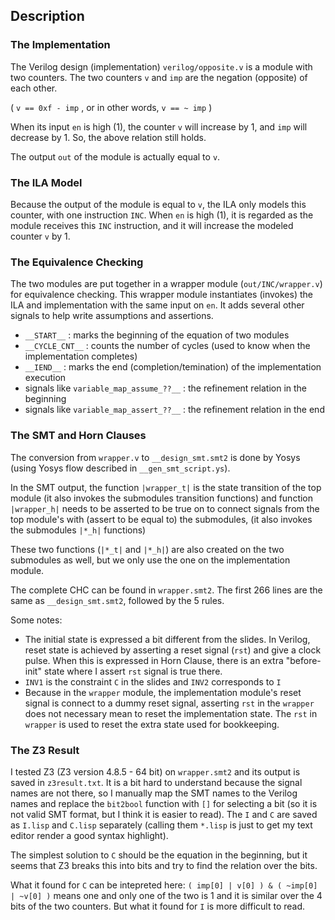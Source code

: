 ## Description ##

### The Implementation ###

The Verilog design (implementation) `verilog/opposite.v` is a module with two counters. 
The two counters `v` and `imp` are the negation (opposite) of each other.

( `v == 0xf - imp` , or in other words, `v == ~ imp` )

When its input `en` is high (1), the counter `v` will increase by 1,
and `imp` will decrease by 1.  So, the above relation still holds.

The output `out` of the module is actually equal to `v`.


### The ILA Model ###

Because the output of the module is equal to `v`, the ILA only models this 
counter, with one instruction `INC`. When `en` is high (1), it is regarded
as the module receives this `INC` instruction, and it will increase the modeled
counter `v` by 1.

### The Equivalence Checking ###

The two modules are put together in a wrapper module (`out/INC/wrapper.v`)
for equivalence checking. This wrapper module instantiates (invokes) the
ILA and implementation with the same input on `en`. It adds several other signals
to help write assumptions and assertions.


  * `__START__` : marks the beginning of the equation of two modules
  * `__CYCLE_CNT__` : counts the number of cycles (used to know when the implementation completes)
  * `__IEND__` : marks the end (completion/temination) of the implementation execution
  * signals like `variable_map_assume_??__` : the refinement relation in the beginning
  * signals like `variable_map_assert_??__` : the refinement relation in the end
  
### The SMT and Horn Clauses ### 

The conversion from `wrapper.v` to `__design_smt.smt2` is done by Yosys (using Yosys flow described in `__gen_smt_script.ys`). 

In the SMT output, the function `|wrapper_t|` is the state transition of the top module (it also invokes the submodules transition functions) and function `|wrapper_h|` needs to be asserted to be true on to connect signals from the top module's with (assert to be equal to) the submodules, (it also invokes the submodules `|*_h|` functions)

These two functions (`|*_t|` and `|*_h|`) are also created on the two submodules as well, but we only use the one on the implementation module.

The complete CHC can be found in `wrapper.smt2`.
The first 266 lines are the same as `__design_smt.smt2`,
followed by the 5 rules.

Some notes:
  *  The initial state is expressed a bit different from the slides. In Verilog, reset state is achieved by asserting a reset signal (`rst`) and give a clock pulse. When this is expressed in Horn Clause, there is an extra "before-init" state where I assert `rst` signal is true there.
  * `INV1` is the constraint `C` in the slides and `INV2` corresponds to `I`
  * Because in the `wrapper` module, the implementation module's reset signal is connect to a dummy reset signal, asserting `rst` in the `wrapper` does not necessary mean to reset the implementation state. The `rst` in `wrapper` is used to reset the extra state used for bookkeeping.


### The Z3 Result ### 

I tested Z3 (Z3 version 4.8.5 - 64 bit) on `wrapper.smt2` and its output is saved in `z3result.txt`. It is a bit hard to understand because the signal names are not there, so I manually map the SMT names to the Verilog names and replace the `bit2bool` function with `[]` for selecting a bit (so it is not valid SMT format, but I think it is easier to read). The `I` and `C` are saved as `I.lisp` and `C.lisp` separately (calling them `*.lisp` is just to get my text editor render a good syntax highlight).

The simplest solution to `C` should be the equation in the beginning, but it seems that
Z3 breaks this into bits and try to find the relation over the bits.

What it found for `C` can be intepreted here:
`( imp[0] | v[0] ) & ( ~imp[0] | ~v[0] )`  means one and only one of the two is 1
and it is similar over the 4 bits of the two counters. But what it found for `I` is more difficult to read.


